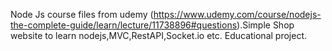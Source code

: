 Node Js course files from udemy (https://www.udemy.com/course/nodejs-the-complete-guide/learn/lecture/11738896#questions).Simple Shop website to learn nodejs,MVC,RestAPI,Socket.io etc. Educational project.
